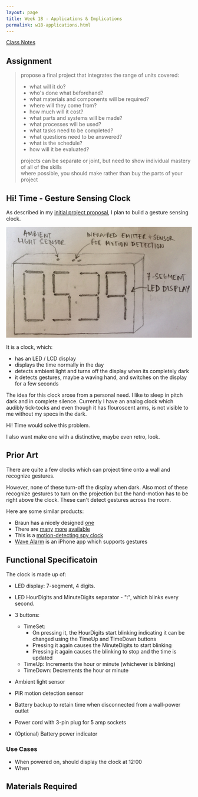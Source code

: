 ```yaml
---
layout: page
title: Week 18 - Applications & Implications
permalink: w18-applications.html
---
```


[Class Notes](http://academy.cba.mit.edu/classes/applications_implications/index.html)   

## Assignment

>  propose a final project that integrates the range of units covered:
> 
>  * what will it do?
>  * who's done what beforehand?
>  * what materials and components will be required?
>  * where will they come from?
>  * how much will it cost?
>  * what parts and systems will be made?
>  * what processes will be used?
>  * what tasks need to be completed?
>  * what questions need to be answered?
>  * what is the schedule?
>  * how will it be evaluated?
> 
>  projects can be separate or joint, but need to show individual mastery of all of the skills   
>  where possible, you should make rather than buy the parts of your project

## Hi! Time - Gesture Sensing Clock

As described in my [initial project proposal](w1-principles.html), I plan to build a gesture sensing clock. 

<img src="images/clock.jpg" height="300"/>

It is a clock, which:

* has an LED / LCD display
* displays the time normally in the day
* detects ambient light and turns off the display when its completely dark
* it detects gestures, maybe a waving hand, and switches on the display for a few seconds

The idea for this clock arose from a personal need. I like to sleep in pitch dark and in complete silence. Currently I have an 
 analog clock which audibly tick-tocks and even though it has flouroscent arms, is not visible to me without my specs in the dark.
 
Hi! Time would solve this problem. 

I also want make one with a distinctive, maybe even retro, look.  

## Prior Art

There are quite a few clocks which can project time onto a wall and recognize gestures. 

However, none of these turn-off the display when dark. Also most of these recognize gestures to turn on the projection 
    but the hand-motion has to be right above the clock. These can't detect gestures across the room.

Here are some similar products:

* Braun has a nicely designed [one](http://www.braun-clocks.com/clock/projection)
* There are [many](http://www.oregonscientificstore.com/c-16-projection-clocks.aspx) 
    [more](http://www.amazon.com/Best-Sellers-Home-Kitchen-Projection-Clocks/zgbs/home-garden/3734981) 
    [available](http://www.ebay.com/bhp/projection-clock)
* This is a [motion-detecting spy clock](http://www.amazon.com/TechTonic-Portable-Camera-Motion-Detection/dp/B00AY571XA) 
* [Wave Alarm](https://itunes.apple.com/app/wave-alarm-motion-control/id504386929?ls=1&mt=8) is an iPhone app which supports gestures

## Functional Specificatoin

The clock is made up of:

* LED display: 7-segment, 4 digits. 

* LED HourDigits and MinuteDigits separator - ":", which blinks every second.

* 3 buttons:
    * TimeSet: 
        * On pressing it, the HourDigits start blinking indicating it can be changed using the TimeUp and TimeDown buttons 
        * Pressing it again causes the MinuteDigits to start blinking
        * Pressing it again causes the blinking to stop and the time is updated   
    * TimeUp: 
        Increments the hour or minute (whichever is blinking)
    * TimeDown:
        Decrements the hour or minute

* Ambient light sensor

* PIR motion detection sensor

* Battery backup to retain time when disconnected from a wall-power outlet 
 
* Power cord with 3-pin plug for 5 amp sockets

* (Optional) Battery power indicator

### Use Cases

* When powered on, should display the clock at 12:00 
* When 


## Materials Required

